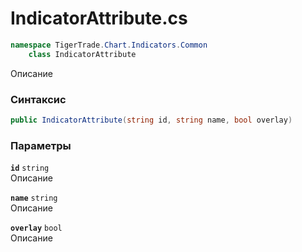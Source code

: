 
# IndicatorAttribute.cs
```csharp
namespace TigerTrade.Chart.Indicators.Common  
    class IndicatorAttribute
```

Описание

### Синтаксис
```csharp
public IndicatorAttribute(string id, string name, bool overlay)
```

### Параметры
**`id`** `string`  
 Описание  
  
**`name`** `string`  
 Описание  
  
**`overlay`** `bool`  
 Описание  
  

                    
                    